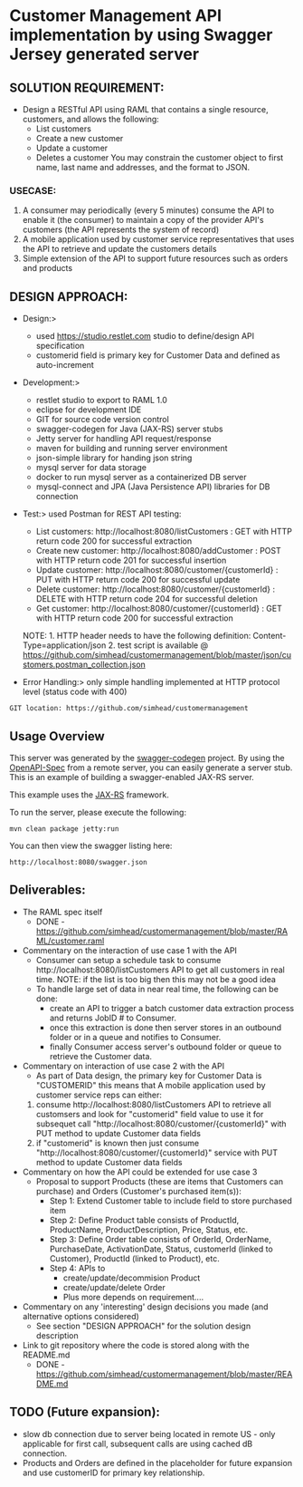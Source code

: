# Customer Management API implementation by using Swagger Jersey generated server

## SOLUTION REQUIREMENT:
- Design a RESTful API using RAML that contains a single resource, customers, and allows the following:
	- List customers
	- Create a new customer
	- Update a customer
	- Deletes a customer
You may constrain the customer object to first name, last name and addresses, and the format to JSON.

### USECASE:
1. A consumer may periodically (every 5 minutes) consume the API to enable it (the consumer) to maintain a copy of the provider API's customers (the API represents the system of record)
2. A mobile application used by customer service representatives that uses the API to retrieve and update the customers details
3. Simple extension of the API to support future resources such as orders and products

## DESIGN APPROACH:
- Design:> 
	- used https://studio.restlet.com studio to define/design API specification
	- customerid field is primary key for Customer Data and defined as auto-increment
- Development:> 
	- restlet studio to export to RAML 1.0
	- eclipse for development IDE
	- GIT for source code version control
	- swagger-codegen for Java (JAX-RS) server stubs
	- Jetty server for handling API request/response
	- maven for building and running server environment
	- json-simple library for handing json string
	- mysql server for data storage
	- docker to run mysql server as a containerized DB server
	- mysql-connect and JPA (Java Persistence API) libraries for DB connection
- Test:> used Postman for REST API testing:
	- List customers: http://localhost:8080/listCustomers  :  GET with HTTP return code 200 for successful extraction
	- Create new customer: http://localhost:8080/addCustomer  :  POST with HTTP return code 201 for successful insertion
	- Update customer: http://localhost:8080/customer/{customerId}  :  PUT with HTTP return code 200 for successful update
	- Delete customer: http://localhost:8080/customer/{customerId}  :  DELETE with HTTP return code 204 for successful deletion
	- Get customer: http://localhost:8080/customer/{customerId}  :  GET with HTTP return code 200 for successful extraction
	
	NOTE: 
		1. HTTP header needs to have the following definition: Content-Type=application/json
		2. test script is available @ https://github.com/simhead/customermanagement/blob/master/json/customers.postman_collection.json
- Error Handling:> only simple handling implemented at HTTP protocol level (status code with 400)
```
GIT location: https://github.com/simhead/customermanagement
```
## Usage Overview
This server was generated by the [swagger-codegen](https://github.com/swagger-api/swagger-codegen) project. By using the 
[OpenAPI-Spec](https://github.com/swagger-api/swagger-core/wiki) from a remote server, you can easily generate a server stub.  This
is an example of building a swagger-enabled JAX-RS server.

This example uses the [JAX-RS](https://jax-rs-spec.java.net/) framework.

To run the server, please execute the following:

```
mvn clean package jetty:run
```

You can then view the swagger listing here:

```
http://localhost:8080/swagger.json
```

## Deliverables:
- The RAML spec itself
	- DONE - https://github.com/simhead/customermanagement/blob/master/RAML/customer.raml
- Commentary on the interaction of use case 1 with the API
	- Consumer can setup a schedule task to consume http://localhost:8080/listCustomers API to get all customers in real time. NOTE: if the list is too big then this may not be a good idea
	- To handle large set of data in near real time, the following can be done:
		- create an API to trigger a batch customer data extraction process and returns JobID # to Consumer.
		- once this extraction is done then server stores in an outbound folder or in a queue and notifies to Consumer.
		- finally Consumer access server's outbound folder or queue to retrieve the Customer data.
- Commentary on interaction of use case 2 with the API
	- As part of Data design, the primary key for Customer Data is "CUSTOMERID" this means that 
	A mobile application used by customer service reps can either:
	1. consume http://localhost:8080/listCustomers API to retrieve all customsers and look for "customerid" field value to use it for subsequet call "http://localhost:8080/customer/{customerId}" with PUT method to update Customer data fields
	2. if "customerid" is known then just consume "http://localhost:8080/customer/{customerId}" service with PUT method to update Customer data fields
- Commentary on how the API could be extended for use case 3
	- Proposal to support Products (these are items that Customers can purchase) and Orders (Customer's purchased item(s)):
		- Step 1: Extend Customer table to include field to store purchased item
		- Step 2: Define Product table consists of ProductId, ProductName, ProductDescription, Price, Status, etc.
		- Step 3: Define Order table consists of OrderId, OrderName, PurchaseDate, ActivationDate, Status, customerId (linked to Customer), ProductId (linked to Product), etc.
		- Step 4: APIs to 
			- create/update/decommision Product
			- create/update/delete Order
			- Plus more depends on requirement....
- Commentary on any 'interesting' design decisions you made (and alternative options considered)
	- See section "DESIGN APPROACH" for the solution design description
- Link to git repository where the code is stored along with the README.md
	- DONE - https://github.com/simhead/customermanagement/blob/master/README.md

## TODO (Future expansion):
- slow db connection due to server being located in remote US - only applicable for first call, subsequent calls are using cached dB connection.	
- Products and Orders are defined in the placeholder for future expansion and use customerID for primary key relationship.
